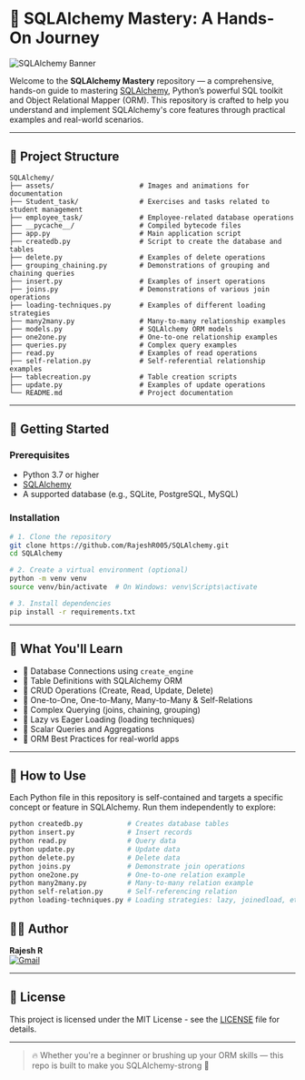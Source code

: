 # 🌟 SQLAlchemy Mastery: A Hands-On Journey

![SQLAlchemy Banner](https://raw.githubusercontent.com/RajeshR005/SQLAlchemy/main/assets/sqlalchemy_banner.gif)

Welcome to the **SQLAlchemy Mastery** repository — a comprehensive, hands-on guide to mastering [SQLAlchemy](https://www.sqlalchemy.org/), Python’s powerful SQL toolkit and Object Relational Mapper (ORM). This repository is crafted to help you understand and implement SQLAlchemy's core features through practical examples and real-world scenarios.

---

## 📂 Project Structure

```
SQLAlchemy/
├── assets/                     # Images and animations for documentation
├── Student_task/               # Exercises and tasks related to student management
├── employee_task/              # Employee-related database operations
├── __pycache__/                # Compiled bytecode files
├── app.py                      # Main application script
├── createdb.py                 # Script to create the database and tables
├── delete.py                   # Examples of delete operations
├── grouping_chaining.py        # Demonstrations of grouping and chaining queries
├── insert.py                   # Examples of insert operations
├── joins.py                    # Demonstrations of various join operations
├── loading-techniques.py       # Examples of different loading strategies
├── many2many.py                # Many-to-many relationship examples
├── models.py                   # SQLAlchemy ORM models
├── one2one.py                  # One-to-one relationship examples
├── queries.py                  # Complex query examples
├── read.py                     # Examples of read operations
├── self-relation.py            # Self-referential relationship examples
├── tablecreation.py            # Table creation scripts
├── update.py                   # Examples of update operations
└── README.md                   # Project documentation
```

---

## 🚀 Getting Started

### Prerequisites

- Python 3.7 or higher
- [SQLAlchemy](https://pypi.org/project/SQLAlchemy/)
- A supported database (e.g., SQLite, PostgreSQL, MySQL)

### Installation

```bash
# 1. Clone the repository
git clone https://github.com/RajeshR005/SQLAlchemy.git
cd SQLAlchemy

# 2. Create a virtual environment (optional)
python -m venv venv
source venv/bin/activate  # On Windows: venv\Scripts\activate

# 3. Install dependencies
pip install -r requirements.txt
```

---

## 🧠 What You'll Learn

- 📌 Database Connections using `create_engine`
- 📌 Table Definitions with SQLAlchemy ORM
- 📌 CRUD Operations (Create, Read, Update, Delete)
- 📌 One-to-One, One-to-Many, Many-to-Many & Self-Relations
- 📌 Complex Querying (joins, chaining, grouping)
- 📌 Lazy vs Eager Loading (loading techniques)
- 📌 Scalar Queries and Aggregations
- 📌 ORM Best Practices for real-world apps

---

## 🎯 How to Use

Each Python file in this repository is self-contained and targets a specific concept or feature in SQLAlchemy. Run them independently to explore:

```bash
python createdb.py           # Creates database tables
python insert.py             # Insert records
python read.py               # Query data
python update.py             # Update data
python delete.py             # Delete data
python joins.py              # Demonstrate join operations
python one2one.py            # One-to-one relation example
python many2many.py          # Many-to-many relation example
python self-relation.py      # Self-referencing relation
python loading-techniques.py # Loading strategies: lazy, joinedload, etc.
```

## 🧑‍💻 Author

**Rajesh R**   
[![Gmail](https://img.shields.io/badge/Gmail-rajeshr30072002%40gmail.com-red?logo=gmail&logoColor=white)](mailto:rajeshr30072002@gmail.com) 

---

## 📜 License

This project is licensed under the MIT License - see the [LICENSE](LICENSE) file for details.

---

> 🔥 Whether you're a beginner or brushing up your ORM skills — this repo is built to make you SQLAlchemy-strong 💪
